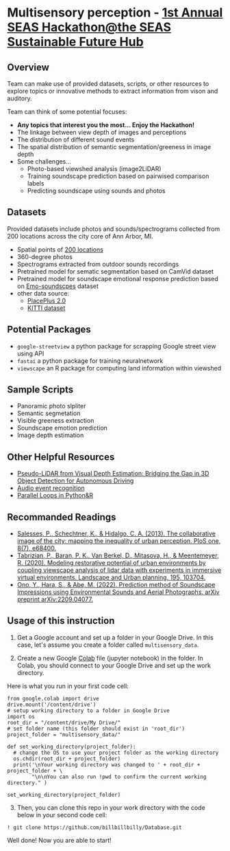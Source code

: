 # Multisensory perception - [1st Annual SEAS Hackathon@the SEAS Sustainable Future Hub](https://sites.google.com/umich.edu/hackathon/home)
## Overview
Team can make use of provided datasets, scripts, or other resources to explore topics or innovative methods to extract information from vison and auditory.  

Team can think of some potential focuses:
- **Any topics that interest you the most... Enjoy the Hackathon!**
- The linkage between view depth of images and perceptions
- The distribution of different sound events
- The spatial distribution of semantic segmentation/greeness in image depth
- Some challenges...
	- Photo-based viewshed analysis (image2LiDAR)
	- Training soundscape prediction based on pairwised comparison labels
	- Predicting soundscape using sounds and photos

## Datasets
Provided datasets include photos and sounds/spectrograms collected from 200 locations across the city core of Ann Arbor, MI.

- Spatial points of [200 locations](https://github.com/billbillbilly/Database/tree/main/viewscape_data)
- 360-degree photos 
- Spectrograms extracted from outdoor sounds recordings
- Pretrained model for sematic segmentation based on CamVid dataset
- Pretrained model for soundscape emotional response prediction based on [Emo-soundscpes](https://metacreation.net/emo-soundscapes/) dataset
- other data source: 
	- [PlacePlus 2.0](https://www.dropbox.com/s/grzoiwsaeqrmc1l/place-pulse-2.0.zip?dl=0)
	- [KITTI dataset](http://www.cvlibs.net/datasets/kitti/eval_object.php?obj_benchmark=3d)

## Potential Packages 
- ```google-streetview``` a python package for scrapping Google street view using API
- ```fastai``` a python package for training neuralnetwork
- ```viewscape``` an R package for computing land information within viewshed

## Sample Scripts
- Panoramic photo slpliter
- Semantic segmetation
- Visible greeness extraction
- Soundscape emotion prediction
- Image depth estimation

## Other Helpful Resources
- [Pseudo-LiDAR from Visual Depth Estimation: Bridging the Gap in 3D Object Detection for Autonomous Driving](https://github.com/mileyan/pseudo_lidar/tree/6e60ebabd47082af4031fed4481d23d9bca4598f#usage)
- [Audio event recognition](https://essentia.upf.edu/models.html#audio-event-recognition)
- [Parallel Loops in Python&R](https://www.dominodatalab.com/blog/simple-parallelization)

## Recommanded Readings
- [Salesses, P., Schechtner, K., & Hidalgo, C. A. (2013). The collaborative image of the city: mapping the inequality of urban perception. PloS one, 8(7), e68400.](https://link.springer.com/chapter/10.1007/978-3-319-46448-0_12#Tab1)
- [Tabrizian, P., Baran, P. K., Van Berkel, D., Mitasova, H., & Meentemeyer, R. (2020). Modeling restorative potential of urban environments by coupling viewscape analysis of lidar data with experiments in immersive virtual environments. Landscape and Urban planning, 195, 103704.](https://www.sciencedirect.com/science/article/pii/S016920461930831X)
- [Ono, Y., Hara, S., & Abe, M. (2022). Prediction method of Soundscape Impressions using Environmental Sounds and Aerial Photographs. arXiv preprint arXiv:2209.04077.](https://arxiv.org/pdf/2209.04077.pdf)

## Usage of this instruction
1. Get a Google account and set up a folder in your Google Drive. 
In this case, let's assume you create a folder called `multisensory_data`.

2. Create a new Google [Colab](https://colab.research.google.com/) file (jupyter notebook) in the folder.
In Colab, you should connect to your Google Drive and set up the work directory.

Here is what you run in your first code cell:

```
from google.colab import drive
drive.mount('/content/drive')
# setup working directory to a folder in Google Drive
import os 
root_dir = "/content/drive/My Drive/"
# set folder name (this folder should exist in 'root_dir')
project_folder = "multisensory_data/"

def set_working_directory(project_folder):
  # change the OS to use your project folder as the working directory
  os.chdir(root_dir + project_folder)
  print('\nYour working directory was changed to ' + root_dir + project_folder + \
        "\n\nYou can also run !pwd to confirm the current working directory." )

set_working_directory(project_folder)
```

3. Then, you can clone this repo in your work directory with the code below in your second code cell:

```
! git clone https://github.com/billbillbilly/Database.git
```
Well done! Now you are able to start!
